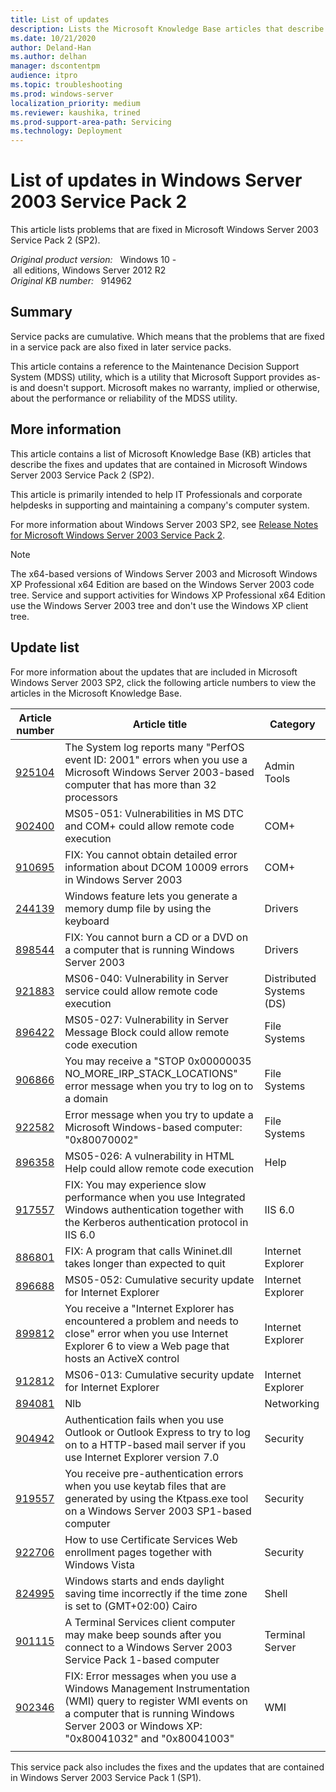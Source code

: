 ```yaml
---
title: List of updates
description: Lists the Microsoft Knowledge Base articles that describe the fixes and updates that are included in Windows Server 2003 Service Pack 2.
ms.date: 10/21/2020
author: Deland-Han 
ms.author: delhan
manager: dscontentpm
audience: itpro
ms.topic: troubleshooting
ms.prod: windows-server
localization_priority: medium
ms.reviewer: kaushika, trined
ms.prod-support-area-path: Servicing
ms.technology: Deployment
---
```

# List of updates in Windows Server 2003 Service Pack 2

This article lists problems that are fixed in Microsoft Windows Server 2003 Service Pack 2 (SP2).

_Original product version:_ &nbsp; Windows 10 - all editions, Windows Server 2012 R2  
_Original KB number:_ &nbsp; 914962

## Summary

Service packs are cumulative. Which means that the problems that are fixed in a service pack are also fixed in later service packs.

This article contains a reference to the Maintenance Decision Support System (MDSS) utility, which is a utility that Microsoft Support provides as-is and doesn't support. Microsoft makes no warranty, implied or otherwise, about the performance or reliability of the MDSS utility.

## More information

This article contains a list of Microsoft Knowledge Base (KB) articles that describe the fixes and updates that are contained in Microsoft Windows Server 2003 Service Pack 2 (SP2).

This article is primarily intended to help IT Professionals and corporate helpdesks in supporting and maintaining a company's computer system.

For more information about Windows Server 2003 SP2, see [Release Notes for Microsoft Windows Server 2003 Service Pack 2](/previous-versions/windows/it-pro/windows-server-2003/cc773361(v=ws.10)).

> [!NOTE]
> The x64-based versions of Windows Server 2003 and Microsoft Windows XP Professional x64 Edition are based on the Windows Server 2003 code tree. Service and support activities for Windows XP Professional x64 Edition use the Windows Server 2003 tree and don't use the Windows XP client tree.

## Update list

For more information about the updates that are included in Microsoft Windows Server 2003 SP2, click the following article numbers to view the articles in the Microsoft Knowledge Base.

|Article number|Article title|Category|
|---|---|---|
|[925104](https://support.microsoft.com/help/925104)|The System log reports many "PerfOS event ID: 2001" errors when you use a Microsoft Windows Server 2003-based computer that has more than 32 processors|Admin Tools|
|[902400](https://support.microsoft.com/help/902400)|MS05-051: Vulnerabilities in MS DTC and COM+ could allow remote code execution|COM+|
|[910695](https://support.microsoft.com/help/910695)|FIX: You cannot obtain detailed error information about DCOM 10009 errors in Windows Server 2003|COM+|
|[244139](https://support.microsoft.com/help/244139)|Windows feature lets you generate a memory dump file by using the keyboard|Drivers|
|[898544](https://support.microsoft.com/help/898544)|FIX: You cannot burn a CD or a DVD on a computer that is running Windows Server 2003|Drivers|
|[921883](https://support.microsoft.com/help/921883)|MS06-040: Vulnerability in Server service could allow remote code execution|Distributed Systems (DS)|
|[896422](https://support.microsoft.com/help/896422)|MS05-027: Vulnerability in Server Message Block could allow remote code execution|File Systems|
|[906866](https://support.microsoft.com/help/906866)|You may receive a "STOP 0x00000035 NO_MORE_IRP_STACK_LOCATIONS" error message when you try to log on to a domain|File Systems|
|[922582](https://support.microsoft.com/help/922582)|Error message when you try to update a Microsoft Windows-based computer: "0x80070002"|File Systems|
|[896358](https://support.microsoft.com/help/896358)|MS05-026: A vulnerability in HTML Help could allow remote code execution|Help|
|[917557](https://support.microsoft.com/help/917557)|FIX: You may experience slow performance when you use Integrated Windows authentication together with the Kerberos authentication protocol in IIS 6.0|IIS 6.0|
|[886801](https://support.microsoft.com/help/886801)|FIX: A program that calls Wininet.dll takes longer than expected to quit|Internet Explorer|
|[896688](https://support.microsoft.com/help/896688)|MS05-052: Cumulative security update for Internet Explorer|Internet Explorer|
|[899812](https://support.microsoft.com/help/899812)|You receive a "Internet Explorer has encountered a problem and needs to close" error when you use Internet Explorer 6 to view a Web page that hosts an ActiveX control|Internet Explorer|
|[912812](https://support.microsoft.com/help/912812)|MS06-013: Cumulative security update for Internet Explorer|Internet Explorer|
|[894081](/previous-versions/windows/it-pro/windows-server-2008-R2-and-2008/cc754596(v=ws.10))|Nlb|Networking|
|[904942](https://support.microsoft.com/help/904942)|Authentication fails when you use Outlook or Outlook Express to try to log on to a HTTP-based mail server if you use Internet Explorer version 7.0|Security|
|[919557](https://support.microsoft.com/help/919557)|You receive pre-authentication errors when you use keytab files that are generated by using the Ktpass.exe tool on a Windows Server 2003 SP1-based computer|Security|
|[922706](https://support.microsoft.com/help/922706)|How to use Certificate Services Web enrollment pages together with Windows Vista|Security|
|[824995](https://support.microsoft.com/help/824995)|Windows starts and ends daylight saving time incorrectly if the time zone is set to (GMT+02:00) Cairo|Shell|
|[901115](https://support.microsoft.com/help/901115)|A Terminal Services client computer may make beep sounds after you connect to a Windows Server 2003 Service Pack 1-based computer|Terminal Server|
|[902346](https://support.microsoft.com/help/902346)|FIX: Error messages when you use a Windows Management Instrumentation (WMI) query to register WMI events on a computer that is running Windows Server 2003 or Windows XP: "0x80041032" and "0x80041003"|WMI|
||||

This service pack also includes the fixes and the updates that are contained in Windows Server 2003 Service Pack 1 (SP1).
